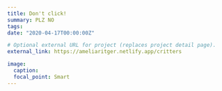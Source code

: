 ```yaml
---
title: Don't click!
summary: PLZ NO
tags:
date: "2020-04-17T00:00:00Z"

# Optional external URL for project (replaces project detail page).
external_link: https://ameliaritger.netlify.app/critters

image:
  caption: 
  focal_point: Smart
---
```

